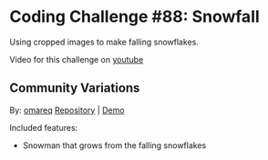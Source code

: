 # Coding Challenge #88: Snowfall

Using cropped images to make falling snowflakes.

Video for this challenge on [youtube](https://www.youtube.com/watch?v=cl-mHFCGzYk)

## Community Variations

By: [omareq](https://github.com/omareq)
[Repository](https://github.com/omareq/omareq.github.io/tree/master/snowman) | [Demo](https://omareq.github.io/snowman)

Included features:
- Snowman that grows from the falling snowflakes
